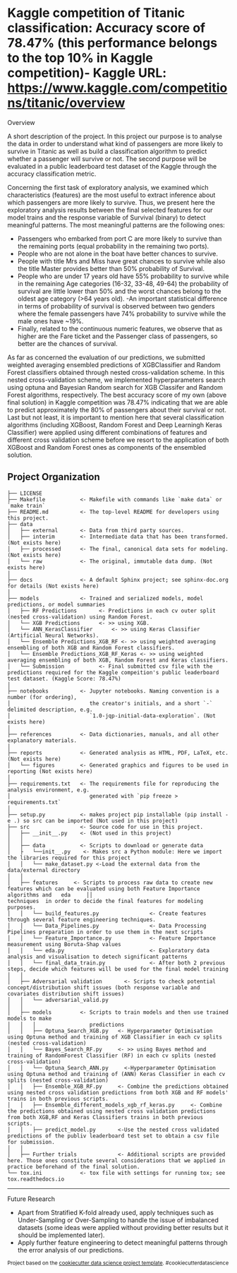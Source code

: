 Kaggle competition of Titanic classification: Accuracy score of 78.47% (this performance belongs to the top 10% in Kaggle competition)-
 Kaggle URL: https://www.kaggle.com/competitions/titanic/overview
==============================

Overview

A short description of the project. In this project our purpose is to analyse the data in order to understand what kind of passengers are more likely to survive in Titanic as well as build a classification algorithm to predict whether a passenger will survive or not. The second purpose will be evaluated in a public leaderboard test dataset of the Kaggle through the accuracy classification metric.

Concerning the first task of exploratory analysis, we examined which characteristics (features) are the most useful to extract inference about which passengers are more likely to survive. Thus, we present here the exploratory analysis results between the final selected features for our model trains and the response variable of Survival (binary) to detect meaningful patterns. The most meaningful patterns are the following ones:

- Passengers who embarked from port C are more likely to survive than the remaining ports (equal probability in the remaining two ports). 
- People who are not alone in the boat have better chances to survive.
- People with title Mrs and Miss have great chances to survive while also the title Master provides better than 50% probability of Survival.
- People who are under 17 years old have 55% probability to survive while in the remaining Age categories (16-32, 33-48, 49-64) the probability of survival are little lower than 50% and the worst chances belong to the oldest age category (>64 years old).
-An important statistical difference in terms of probability of survival is observed between two genders where the female passengers have 74% probability to survive while the male ones have ~19%.
- Finally, related to the continuous numeric features, we observe that as higher are the Fare ticket and the Passenger class of passengers, so better are the chances of survival.

As far as concerned the evaluation of our predictions, we submitted weighted averaging ensembled predictions of XGBClassifier and Random Forest classifiers obtained through nested cross-validation scheme. In this nested cross-validation scheme, we implemented hyperparameters search using optuna and Bayesian Random search for XGB Classifer and Random Forest algorithms, respectively. The best accuracy score of my own (above final solution) in Kaggle competition was 78.47% indicating that we are able to predict approximately the 80% of passengers about their survival or not. Last but not least, it is important to mention here that several classification algorithms (including XGBoost, Random Forest and Deep Learningh Keras Classifier) were applied using different combinations of features and different cross validation scheme before we resort to the application of both XGBoost and Random Forest ones as components of the ensembled solution.

Project Organization
------------

    ├── LICENSE
    ├── Makefile           <- Makefile with commands like `make data` or `make train`
    ├── README.md          <- The top-level README for developers using this project.
    ├── data
    │   ├── external       <- Data from third party sources.
    │   ├── interim        <- Intermediate data that has been transformed. (Not exists here)
    │   ├── processed      <- The final, canonical data sets for modeling. (Not exists here)
    │   └── raw            <- The original, immutable data dump. (Not exists here)
    │
    ├── docs               <- A default Sphinx project; see sphinx-doc.org for details (Not exists here)
    │
    ├── models             <- Trained and serialized models, model predictions, or model summaries
    │   ├── RF Predictions       <- Predictions in each cv outer split (nested cross-validation) using Random Forest.
    │   └── XGB Predictions      <- >> using XGB.
    │   └── ANN_KerasClassifier      <- >> using Keras Classifier (Artificial Neural Networks).
    │   └── Ensemble Predictions_XGB_RF <- >> using weighted averaging ensembling of both XGB and Random Forest classifiers.
    │   └── Ensemble Predictions_XGB_RF_Keras <- >> using weighted averaging ensembling of both XGB, Random Forest and Keras classifiers.
    │   └── Submission           <- Final submitted csv file with the predictions required for the Kaggle compeition's public leaderboard test dataset. (Kaggle Score: 78.47%)
    │
    ├── notebooks          <- Jupyter notebooks. Naming convention is a number (for ordering),
    │                         the creator's initials, and a short `-` delimited description, e.g.
    │                         `1.0-jqp-initial-data-exploration`. (Not exists here)
    │
    ├── references         <- Data dictionaries, manuals, and all other explanatory materials.
    │
    ├── reports            <- Generated analysis as HTML, PDF, LaTeX, etc. (Not exists here)
    │   └── figures        <- Generated graphics and figures to be used in reporting (Not exists here)
    │
    ├── requirements.txt   <- The requirements file for reproducing the analysis environment, e.g.
    │                         generated with `pip freeze > requirements.txt`
    │
    ├── setup.py           <- makes project pip installable (pip install -e .) so src can be imported (Not used in this project)
    ├── src                <- Source code for use in this project.
    │   ├── __init__.py    <- (Not used in this project)
    │   │
    │   ├── data           <- Scripts to download or generate data
    │   ├   └──init__.py    <- Makes src a Python module: Here we import the libraries required for this project
    │   │   └── make_dataset.py <-Load the external data from the data/external directory
    │   │
    │   ├── features     <- Scripts to process raw data to create new features which can be evaluated using both Feature Importance algorithms and   eda     ││                                                      techniques  in order to decide the final features for modeling purposes. 
    │   │   └── build_features.py                <- Create features through several feature engineering techniques.
    │   │   └── Data_Pipelines.py                <- Data Processing Pipelines preparation in order to use them in the next scripts
    │   │   └── Feature_Importance.py            <- Feature Importance measurement using Boruta-Shap values
    │   │   └── eda.py                           <- Exploratory data analysis and visualisation to detech significant patterns
    │   │   └── final_data_train.py              <- After both 2 previous steps, decide which features will be used for the final model training
    │   │
    │   ├── Adversarial validation       <- Scripts to check potential concept/distribution shift issues (both response variable and covariates distribution shift issues)
    │   │   └── adversarial_valid.py
    │   │
    │   ├── models         <- Scripts to train models and then use trained models to make
    │   │   │                 predictions
    │   │   ├── Optuna_Search_XGB.py   <- Hyperparameter Optimisation using Optuna method and training of XGB Classifier in each cv splits (nested cross-validation)
    │   │   └── Bayes_Search_RF.py     <- >> using Bayes method and training of RandomForest Classifier (RF) in each cv splits (nested cross-validation)
    │   │   └── Optuna_Search_ANN.py     <-Hyperparameter Optimisation using Optuna method and training of (ANN) Keras Classifier in each cv splits (nested cross-validation)
    │   │   ├── Ensemble_XGB_RF.py     <- Combine the predictions obtained using nested cross validation predictions from both XGB and RF models' trains in both previous scripts.
    │   │   ├── Ensemble_different_models_xgb_rf_keras.py     <- Combine the predictions obtained using nested cross validation predictions from both XGB,RF and Keras Classifiers trains in both previous scripts.
    │   │   ├── predict_model.py       <-Use the nested cross validated predictions of the publiv leaderboard test set to obtain a csv file for submission.
    │   │
    │   ├── Further trials             <- Additional scripts are provided here. Those ones constitute several considerations that we applied in practice beforehand of the final solution.
    └── tox.ini            <- tox file with settings for running tox; see tox.readthedocs.io


--------

Future Research

- Apart from Stratified K-fold already used, apply techniques such as Under-Sampling or Over-Sampling to handle the issue of imbalanced datasets (some ideas were applied without providing better results but it should be implemented later).
- Apply further feature engineering to detect meaningful patterns through the error analysis of our predictions.

<p><small>Project based on the <a target="_blank" href="https://drivendata.github.io/cookiecutter-data-science/">cookiecutter data science project template</a>. #cookiecutterdatascience</small></p>
